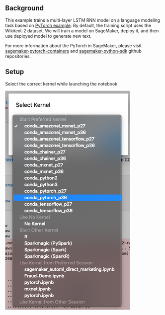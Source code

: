 ## Background

This example trains a multi-layer LSTM RNN model on a language modeling task based on [PyTorch example](https://github.com/pytorch/examples/tree/master/word_language_model). By default, the training script uses the Wikitext-2 dataset. We will train a model on SageMaker, deploy it, and then use deployed model to generate new text.

For more information about the PyTorch in SageMaker, please visit [sagemaker-pytorch-containers](https://github.com/aws/sagemaker-pytorch-containers) and [sagemaker-python-sdk](https://github.com/aws/sagemaker-python-sdk) github repositories.

## Setup

Select the correct kernel while launching the notebook

![](./img/Select_Kernel.png)